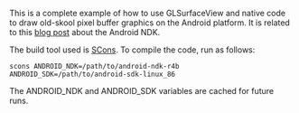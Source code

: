 This is a complete example of how to use GLSurfaceView and native code to draw
old-skool pixel buffer graphics on the Android platform.  It is related to this
[blog post][] about the Android NDK.

The build tool used is [SCons][]. To compile the code, run
as follows:

    scons ANDROID_NDK=/path/to/android-ndk-r4b ANDROID_SDK=/path/to/android-sdk-linux_86

The ANDROID_NDK and ANDROID_SDK variables are cached for future runs.


[blog post]: http://quirkygba.blogspot.com/2010/10/android-native-coding-in-c.html
[SCons]: http://www.scons.org
